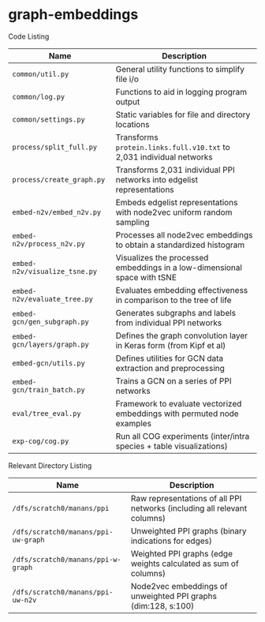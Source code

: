 # graph-embeddings

Code Listing

| Name                                 | Description                                                              |
|--------------------------------------|--------------------------------------------------------------------------|
| ``common/util.py``                   | General utility functions to simplify file i/o                           |
| ``common/log.py``                    | Functions to aid in logging program output                               |
| ``common/settings.py``               | Static variables for file and directory locations                        |
| ``process/split_full.py``            | Transforms ``protein.links.full.v10.txt`` to 2,031 individual networks   |
| ``process/create_graph.py``          | Transforms 2,031 individual PPI networks into edgelist representations   |
| ``embed-n2v/embed_n2v.py``           | Embeds edgelist representations with node2vec uniform random sampling    |
| ``embed-n2v/process_n2v.py``         | Processes all node2vec embeddings to obtain a standardized histogram     | 
| ``embed-n2v/visualize_tsne.py``      | Visualizes the processed embeddings in a low-dimensional space with tSNE |
| ``embed-n2v/evaluate_tree.py``       | Evaluates embedding effectiveness in comparison to the tree of life      |  
| ``embed-gcn/gen_subgraph.py``        | Generates subgraphs and labels from individual PPI networks              |
| ``embed-gcn/layers/graph.py``        | Defines the graph convolution layer in Keras form (from Kipf et al)      |
| ``embed-gcn/utils.py``               | Defines utilities for GCN data extraction and preprocessing              |
| ``embed-gcn/train_batch.py``         | Trains a GCN on a series of PPI networks                                 |
| ``eval/tree_eval.py``                | Framework to evaluate vectorized embeddings with permuted node  examples |
| ``exp-cog/cog.py``                   | Run all COG experiments (inter/intra species + table visualizations)     |

Relevant Directory Listing

| Name                                 | Description                                                                |
|--------------------------------------|----------------------------------------------------------------------------|
| ``/dfs/scratch0/manans/ppi``         | Raw representations of all PPI networks (including all relevant columns)   | 
| ``/dfs/scratch0/manans/ppi-uw-graph``| Unweighted PPI graphs (binary indications for edges)                       |
| ``/dfs/scratch0/manans/ppi-w-graph`` | Weighted PPI graphs (edge weights calculated as sum of columns)            |
| ``/dfs/scratch0/manans/ppi-uw-n2v``  | Node2vec embeddings of unweighted PPI graphs (dim:128, s:100)              | 

